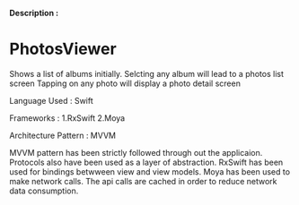 **Description :**
# PhotosViewer
Shows a list of albums initially.
Selcting any album will lead to a photos list screen
Tapping on any photo will display a photo detail screen

Language Used : Swift

Frameworks :
1.RxSwift
2.Moya

Architecture Pattern : MVVM

MVVM pattern has been strictly followed through out the applicaion. 
Protocols also have been used as a layer of abstraction.
RxSwift has been used for bindings betwween view and view models.
Moya has been used to make network calls.
The api calls are cached in order to reduce network data consumption.
